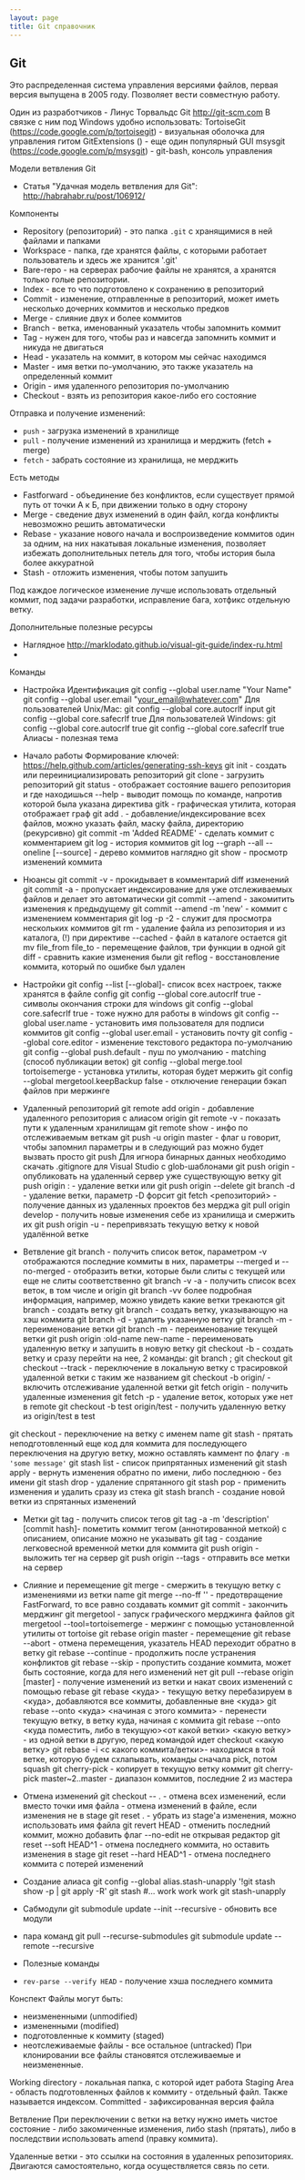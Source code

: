 ```yaml
---
layout: page
title: Git справочник
---
```


## Git
Это распределенная система управления версиями файлов, первая версия выпущена в 2005 году. Позволяет вести совместную работу.

Один из разработчиков - Линус Торвальдс
Git http://git-scm.com
В связке с ним под Windows удобно использовать:
TortoiseGit (https://code.google.com/p/tortoisegit) - визуальная оболочка для управления гитом
GitExtensions () - еще один популярный GUI
msysgit (https://code.google.com/p/msysgit) - git-bash, консоль управления

Модели ветвления Git
- Статья "Удачная модель ветвления для Git": http://habrahabr.ru/post/106912/

Компоненты
- Repository (репозиторий) - это папка `.git` с хранящимися в ней файлами и папками
- Workspace - папка, где хранятся файлы, с которыми работает пользователь и здесь же хранится '.git'
- Bare-repo - на серверах рабочие файлы не хранятся, а хранятся только голые репозитории.
- Index - все то что подготовлено к сохранению в репозиторий
- Commit - изменение, отправленные в репозиторий, может иметь несколько дочерних коммитов и несколько предков
- Merge - слияние двух и более коммитов
- Branch - ветка, именованный указатель чтобы запомнить коммит
- Tag - нужен для того, чтобы раз и навсегда запомнить коммит и никуда не двигаться
- Head - указатель на коммит, в котором мы сейчас находимся
- Master - имя ветки по-умолчанию, это также указатель на определенный коммит
- Origin - имя удаленного репозитория по-умолчанию
- Checkout - взять из репозитория какое-либо его состояние

Отправка и получение изменений:
- `push` - загрузка изменений в хранилище
- `pull` - получение изменений из хранилища и мерджить (fetch + merge)
- `fetch` - забрать состояние из хранилища, не мерджить

Есть методы
- Fastforward - объединение без конфликтов, если существует прямой путь от точки А к Б, при движении только в одну сторону
- Merge - сведение двух изменений в один файл, когда конфликты невозможно решить автоматически
- Rebase - указание нового начала и воспроизведение коммитов один за одним, на них накатывая локальные изменения, позволяет избежать дополнительных петель для того, чтобы история была более аккуратной
- Stash - отложить изменения, чтобы потом запушить

Под каждое логическое изменение лучше использовать отдельный коммит, под задачи разработки, исправление бага, хотфикс отдельную ветку.

Дополнительные полезные ресурсы
- Наглядное
  http://marklodato.github.io/visual-git-guide/index-ru.html
- 


Команды
* Настройка
Идентификация
git config --global user.name "Your Name"
git config --global user.email "your_email@whatever.com"
Для пользователей Unix/Mac:
git config --global core.autocrlf input
git config --global core.safecrlf true
Для пользователей Windows:
git config --global core.autocrlf true
git config --global core.safecrlf true
Алиасы - полезная тема


* Начало работы
Формирование ключей: https://help.github.com/articles/generating-ssh-keys
git init - создать или переинициализировать репозиторий
git clone <link> - загрузить репозиторий
git status - отображает состояние вашего репозитория и где находишься
--help - выводит помощь по команде, напротив которой была указана директива
gitk - графическая утилита, которая отображает граф
git add . - добавление/индексирование всех файлов, можно указать файл, маску файла, директорию (рекурсивно)
git commit -m 'Added README' - сделать коммит с комментарием
git log - история коммитов
git log --graph --all --oneline [--source] - дерево коммитов наглядно
git show <commit> - просмотр изменений коммита

* Нюансы
git commit -v - прокидывает в комментарий diff изменений
git commit -a - пропускает индексирование для уже отслеживаемых файлов и делает это автоматически
git commit --amend - закомитить изменения к предыдущему
git commit --amend -m 'new' - коммит с изменением комментария
git log -p -2 - служит для просмотра нескольких коммитов
git rm - удаление файла из репозитория и из каталога, (!) при директиве --cached - файл в каталоге остается
git mv file_from file_to - перемещение файлов, три функции в одной
git diff - сравнить какие изменения были
git reflog - восстановление коммита, который по ошибке был удален

* Настройки
git config --list [--global]- список всех настроек, также хранятся в файле config
git config --global core.autocrlf true - символы окончания строки для windows
git config --global core.safecrlf true - тоже нужно для работы в windows
git config --global user.name <name> - установить имя пользователя для подписи коммитов
git config --global user.email <name> - установить почту
git config --global core.editor - изменение текстового редактора по-умолчанию
git config --global push.default <mode> - пуш по умолчанию - matching (способ публикации веток)
git config --global merge.tool tortoisemerge - установка утилиты, которая будет мержить
git config --global mergetool.keepBackup false - отключение генерации бэкап файлов при мержинге

* Удаленный репозиторий
git remote add origin <link> - добавление удаленного репозитория с алиасом origin
git remote -v - показать пути к удаленным хранилищам
git remote show <alias> - инфо по отслеживаемым веткам
git push -u origin master - флаг u говорит, чтобы запомнил параметры и в следующий раз можно будет вызвать просто git push
Для игнора бинарных данных необходимо скачать .gitignore для Visual Studio с glob-шаблонами
git push origin <name> - опубликовать на удаленный сервер уже существующую ветку
git push origin :<name> - удаление ветки или git push origin --delete <name>
git branch -d <name> - удаление ветки, параметр -D форсит
git fetch <репозиторий> - получение данных из удаленных проектов без мерджа
git pull origin develop - получить новые изменения себе из хранилища и смержить их
git push origin -u <new-name> - перепривязать текущую ветку к новой удалённой ветке

* Ветвление
git branch - получить список веток, параметром -v отображаются последние коммиты в них, параметры --merged и --no-merged - отобразить ветки, которые были слиты с текущей или еще не слиты соответственно
git branch -v -a - получить список всех веток, в том числе и origin
git branch -vv более подробная информация, например, можно увидеть какие ветки трекаются
git branch <name> - создать ветку
git branch <name> <hash> - создать ветку, указывающую на хэш коммита
git branch -d <name> - удалить указанную ветку
git branch -m <oldname> <newname> - переименование ветки
git branch -m <newname> - переименование текущей ветки
git push origin :old-name new-name - переименовать удаленную ветку и запушить в новую ветку
git checkout -b <name> - создать ветку и сразу перейти на нее, 2 команды: git branch <name>; git checkout <name>
git checkout --track <origin branch> - переключение в локальную ветку с трасировкой удаленной ветки с таким же названием
git checkout -b <name1> origin/<name2> - включить отслеживание удаленной ветки
git fetch origin - получить удаленные изменения
git fetch -p - удаление веток, которых уже нет в remote
git checkout -b test origin/test - получить удаленную ветку из origin/test в test

git checkout <name> - переключение на ветку с именем name
git stash - прятать неподготовленный еще код для коммита для последующего переключения на другую ветку, можно оставлять каммент по флагу `-m 'some message'`
git stash list - список припрятанных изменений
git stash apply <alias> - вернуть изменения обратно по имени, либо последнюю - без имени
git stash drop <alias> - удаление спрятанного
git stash pop <alias> - применить изменения и удалить сразу из стека
git stash branch <alias> - создание новой ветки из спрятанных изменений

* Метки
git tag - получить список тегов
git tag -a <tag name> -m 'description' [commit hash]- пометить коммит тегом (аннотированной меткой) с описанием, описание можно не указывать
git tag <tag name> - создание легковесной временной метки для коммита
git push origin <tag name> - выложить тег на сервер
git push origin --tags - отправить все метки на сервер

* Слияние и перемещение
git merge <name> - смержить в текущую ветку с изменениями из ветки name
git merge --no-ff <name> '<description>' - предотвращение FastForward, то все равно создавать коммит
git commit - закончить мерджинг
git mergetool - запуск графического мерджинга файлов
git mergetool --tool=tortoisemerge - мержинг с помощью установленной утилиты от tortoise
git rebase origin master - перемещение
git rebase --abort - отмена перемещения, указатель HEAD переходит обратно в ветку
git rebase --continue - продолжить после устранения конфликтов
git rebase --skip - пропустить создание коммита, может быть состояние, когда для него изменений нет
git pull --rebase origin [master] - получение изменений из ветки и накат своих изменений с помощью rebase
git rebase <куда> - текущую ветку перебазируем в <куда>, добавляются все коммиты, добавленные вне <куда>
git rebase --onto <куда> <начиная с этого коммита> - перенести текущую ветку, в ветку куда, начиная с коммита
git rebase --onto <куда поместить, либо в текущую><от какой ветки> <какую ветку> - из одной ветки в другую, перед командой идет checkout <какую ветку>
git rebase -i <с какого коммита/ветки>- находимся в той ветке, которую будем схлапывать, команды сначала pick, потом squash
git cherry-pick <hash> - копирует в текущую ветку коммит
git cherry-pick master~2..master - диапазон коммитов, последние 2 из мастера

* Отмена изменений
git checkout -- . - отмена всех изменений, если вместо точки имя файла - отмена изменений в файле, если изменения не в stage
git reset . - убрать из stage'а изменения, можно использовать имя файла
git revert HEAD - отменить последний коммит, можно добавить флаг --no-edit не открывая редактор
git reset --soft HEAD^1 - отмена последнего коммита, но оставить изменения в stage
git reset --hard HEAD^1 - отмена последнего коммита с потерей изменений

* Создание алиаса
git config --global alias.stash-unapply '!git stash show -p | git apply -R'
git stash
#... work work work
git stash-unapply

* Сабмодули
git submodule update --init --recursive - обновить все модули
+ пара команд
git pull --recurse-submodules
git submodule update --remote --recursive

* Полезные команды
- `rev-parse --verify HEAD` - получение хэша последнего коммита


Конспект
Файлы могут быть:
- неизмененными (unmodified)
- измененными (modified)
- подготовленные к коммиту (staged)
- неотслеживаемые файлы - все остальное (untracked)
При клонировании все файлы становятся отслеживаемые и неизмененные.
 

Working directory - локальная папка, с которой идет работа
Staging Area - область подготовленных файлов к коммиту - отдельный файл. Также называется индексом.
Committed - зафиксированная версия файла

Ветвление
При переключении с ветки на ветку нужно иметь чистое состояние - либо закомиченные изменения, либо stash (прятать), либо в последствии использовать amend (правку коммита).

Удаленные ветки - это ссылки на состояния в удаленных репозиториях. Двигаются самостоятельно, когда осуществляется связь по сети.


